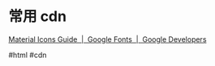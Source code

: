 # 常用 cdn

[Material Icons Guide  |  Google Fonts  |  Google Developers](https://developers.google.com/fonts/docs/material_icons)

#html #cdn